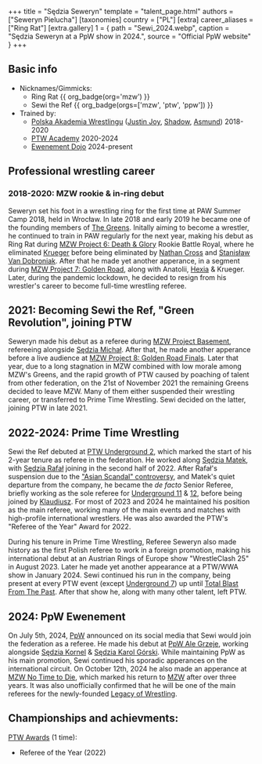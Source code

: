 +++
title = "Sędzia Seweryn"
template = "talent_page.html"
authors = ["Seweryn Pielucha"]
[taxonomies]
country = ["PL"]
[extra]
career_aliases = ["Ring Rat"]
[extra.gallery]
1 = { path = "Sewi_2024.webp", caption = "Sędzia Seweryn at a PpW show in 2024.", source = "Official PpW website" }
+++

## Basic info

* Nicknames/Gimmicks:
  - Ring Rat {{ org_badge(org='mzw') }}
  - Sewi the Ref {{ org_badge(orgs=['mzw', 'ptw', 'ppw']) }}
* Trained by:
  - [Polska Akademia Wrestlingu](@/o/paw.md) ([Justin Joy](@/w/justin-joy.md), [Shadow](@/w/shadow.md), [Asmund](@/w/asmund.md)) 2018-2020
  - [PTW Academy](@/o/ptw-academy.md) 2020-2024
  - [Ewenement Dojo](@/o/ewenement-dojo.md) 2024-present

## Professional wrestling career

### 2018-2020: MZW rookie & in-ring debut

Seweryn set his foot in a wrestling ring for the first time at PAW Summer Camp 2018, held in Wrocław.
In late 2018 and early 2019 he became one of the founding members of [The Greens](@/a/the-greens.md).
Initally aiming to become a wrestler, he continued to train in PAW regularly for the next year, making his debut as Ring Rat during [MZW Project 6: Death & Glory](@/e/mzw/2019-08-24-mzw-project-6-death-and-glory.md) Rookie Battle Royal, where he eliminated [Krueger](@/w/olgierd.md) before being eliminated by [Nathan Cross](@/w/gabriel-queen.md) and [Stanisław Van Dobroniak](@/w/stanislaw-van-dobroniak.md).
After that he made yet another apperance, in a segment during [MZW Project 7: Golden Road](@/e/mzw/2020-01-18-mzw-project-7-golden-road.md), along with Anatolii, [Hexia](@/w/hexia.md) & Krueger.
Later, during the pandemic lockdown, he decided to resign from his wrestler's career to become full-time wrestling referee.

## 2021: Becoming Sewi the Ref, "Green Revolution", joining PTW

Seweryn made his debut as a referee during [MZW Project Basement](@/e/mzw/2021-03-18-mzw-project-basement-1.md), refereeing alongside [Sędzia Michał](@/w/sedzia-michal.md).
After that, he made another apperance before a live audience at [MZW Project 8: Golden Road Finals](@/e/mzw/2021-08-14-mzw-project-8-golden-road-finals.md).
Later that year, due to a long stagnation in MZW combined with low morale among MZW's Greens, and the rapid growth of PTW caused by poaching of talent from other federation, on the 21st of November 2021 the remaining Greens decided to leave MZW.
Many of them either suspended their wrestling career, or transferred to Prime Time Wrestling. Sewi decided on the latter, joining PTW in late 2021.

## 2022-2024: Prime Time Wrestling

Sewi the Ref debuted at [PTW Underground 2](@/e/ptw/2022-01-23-ptw-underground-2.md), which marked the start of his 2-year tenure as referee in the federation.
He worked along [Sędzia Matek](@/w/sedzia-matek.md), with [Sędzia Rafał](@/w/alex-brave.md) joining in the second half of 2022.
After Rafał's suspension due to the ["Asian Scandal" controversy](@/a/ptw-awards.md), and Matek's quiet departure from the company, he became the _de facto_ Senior Referee, briefly working as the sole referee for [Underground 11](@/e/ptw/2023-01-29-ptw-underground-11.md) & [12](@/e/ptw/2023-02-26-ptw-underground-12.md), before being joined by [Klaudiusz](@/w/sedzia-klaudiusz.md).
For most of 2023 and 2024 he maintained his position as the main referee, working many of the main events and matches with high-profile international wrestlers.
He was also awarded the PTW's "Referee of the Year" Award for 2022.

During his tenure in Prime Time Wrestling, Referee Seweryn also made history as the first Polish referee to work in a foreign promotion, making his international debut at an Austrian Rings of Europe show "WrestleClash 25" in August 2023.
Later he made yet another appearance at a PTW/WWA show in January 2024.
Sewi continued his run in the company, being present at every PTW event (except [Underground 7](@/e/ptw/2022-08-28-ptw-underground-7.md)) up until [Total Blast From The Past](@/e/ptw/2024-05-11-ptw-6.md).
After that show he, along with many other talent, left PTW.

## 2024: PpW Ewenement

On July 5th, 2024, [PpW](@/o/ppw.md) announced on its social media that Sewi would join the federation as a referee.
He made his debut at [PpW Ale Grzeje](@/e/ppw/2024-07-13-ppw-ale-grzeje.md), working alongside [Sędzia Kornel](@/w/sedzia-kornel.md) & [Sędzia Karol Górski](@/w/sedzia-karol-gorski.md).
While maintaining PpW as his main promotion, Sewi continued his sporadic apperances on the international circuit.
On October 12th, 2024 he also made an apperance at [MZW No Time to Die](@/e/mzw/2024-10-12-mzw-no-time-to-die.md), which marked his return to [MZW](@/o/mzw.md) after over three years. It was also unofficially confirmed that he will be one of the main referees for the newly-founded [Legacy of Wrestling](@/o/low.md).


## Championships and achievments:

[PTW Awards](@/a/ptw-awards.md) (1 time):
- Referee of the Year (2022)
